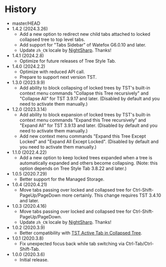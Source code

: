 # History

 - master/HEAD
 - 1.4.2 (2024.3.26)
   * Add a new option to redirect new child tabs attached to locked collapsed tree to top level tabs.
   * Add support for "Tabs Sidebar" of Watefox G6.0.10 and later.
   * Update `zh_CN` locale by [NightSharp](https://github.com/NightSharp). Thanks!
 - 1.4.1 (2024.2.8)
   * Optimize for future releases of Tree Style Tab.
 - 1.4.0 (2024.2.2)
   * Optimize with reduced API call.
   * Prepare to support next version TST.
 - 1.3.0 (2023.9.9)
   * Add ability to block collapsing of locked trees by TST's built-in context menu commands "Collapse this Tree recursively" and "Collapse All" for TST 3.9.17 and later. (Disabled by default and you need to activate them manually.)
 - 1.2.0 (2023.3.14)
   * Add ability to block expansion of locked trees by TST's built-in context menu commands "Expand this Tree recursively" and "Expand All" for TST 3.9.13 and later. (Disabled by default and you need to activate them manually.)
   * Add new context menu commands "Expand this Tree Except Locked" and "Expand All Except Locked". (Disabled by default and you need to activate them manually.)
 - 1.1.0 (2022.4.22)
   * Add a new option to keep locked trees expanded when a tree is automatically expanded and others become collapsing. (Note: this option depends on Tree Style Tab 3.8.22 and later.)
 - 1.0.5 (2020.7.29)
   * Better support for the Managed Storage.
 - 1.0.4 (2020.4.21)
   * Move tabs passing over locked and collapsed tree for Ctrl-Shift-PageUp/PageDown more certainly. This change requires TST 3.4.10 and later.
 - 1.0.3 (2020.4.16)
   * Move tabs passing over locked and collapsed tree for Ctrl-Shift-PageUp/PageDown.
   * Update `zh_CN` locale by [NightSharp](https://github.com/NightSharp). Thanks!
 - 1.0.2 (2020.3.9)
   * Better compatibility with [TST Active Tab in Collapsed Tree](https://addons.mozilla.org/firefox/addon/tst-active-tab-in-collapsed-tr).
 - 1.0.1 (2020.3.8)
   * Fix unexpected focus back while tab switching via Ctrl-Tab/Ctrl-Shift-Tab.
 - 1.0.0 (2020.3.6)
   * Initial release.
